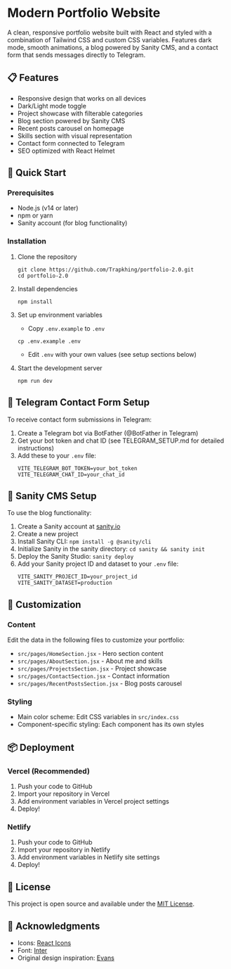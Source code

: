 # Modern Portfolio Website

A clean, responsive portfolio website built with React and styled with a combination of Tailwind CSS and custom CSS variables. Features dark mode, smooth animations, a blog powered by Sanity CMS, and a contact form that sends messages directly to Telegram.

## 📋 Features

- Responsive design that works on all devices
- Dark/Light mode toggle
- Project showcase with filterable categories
- Blog section powered by Sanity CMS
- Recent posts carousel on homepage
- Skills section with visual representation
- Contact form connected to Telegram
- SEO optimized with React Helmet

## 🚀 Quick Start

### Prerequisites

- Node.js (v14 or later)
- npm or yarn
- Sanity account (for blog functionality)

### Installation

1. Clone the repository
   ```
   git clone https://github.com/Trapkhing/portfolio-2.0.git
   cd portfolio-2.0
   ```

2. Install dependencies
   ```
   npm install
   ```

3. Set up environment variables
   - Copy `.env.example` to `.env`
   ```
   cp .env.example .env
   ```
   - Edit `.env` with your own values (see setup sections below)

4. Start the development server
   ```
   npm run dev
   ```

## 🤖 Telegram Contact Form Setup

To receive contact form submissions in Telegram:

1. Create a Telegram bot via BotFather (@BotFather in Telegram)
2. Get your bot token and chat ID (see TELEGRAM_SETUP.md for detailed instructions)
3. Add these to your `.env` file:
   ```
   VITE_TELEGRAM_BOT_TOKEN=your_bot_token
   VITE_TELEGRAM_CHAT_ID=your_chat_id
   ```

## 📝 Sanity CMS Setup

To use the blog functionality:

1. Create a Sanity account at [sanity.io](https://www.sanity.io/)
2. Create a new project
3. Install Sanity CLI: `npm install -g @sanity/cli`
4. Initialize Sanity in the sanity directory: `cd sanity && sanity init`
5. Deploy the Sanity Studio: `sanity deploy`
6. Add your Sanity project ID and dataset to your `.env` file:
   ```
   VITE_SANITY_PROJECT_ID=your_project_id
   VITE_SANITY_DATASET=production
   ```

## 🎨 Customization

### Content

Edit the data in the following files to customize your portfolio:

- `src/pages/HomeSection.jsx` - Hero section content
- `src/pages/AboutSection.jsx` - About me and skills
- `src/pages/ProjectsSection.jsx` - Project showcase
- `src/pages/ContactSection.jsx` - Contact information
- `src/pages/RecentPostsSection.jsx` - Blog posts carousel

### Styling

- Main color scheme: Edit CSS variables in `src/index.css`
- Component-specific styling: Each component has its own styles

## 📦 Deployment

### Vercel (Recommended)

1. Push your code to GitHub
2. Import your repository in Vercel
3. Add environment variables in Vercel project settings
4. Deploy!

### Netlify

1. Push your code to GitHub
2. Import your repository in Netlify
3. Add environment variables in Netlify site settings
4. Deploy!

## 📄 License

This project is open source and available under the [MIT License](LICENSE).

## 🙏 Acknowledgments

- Icons: [React Icons](https://react-icons.github.io/react-icons/)
- Font: [Inter](https://fonts.google.com/specimen/Inter)
- Original design inspiration: [Evans](https://github.com/Trapkhing)
